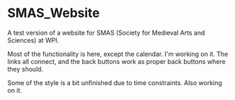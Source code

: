 # SMAS_Website
A test version of a website for SMAS (Society for Medieval Arts and Sciences) at WPI.


Most of the functionality is here, except the calendar. I'm working on it. The links all connect, and the back buttons work as proper back buttons where they should. 

Some of the style is a bit unfinished due to time constraints. Also working on it.
